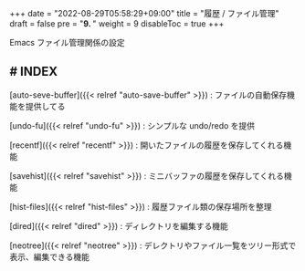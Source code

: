 +++
date = "2022-08-29T05:58:29+09:00"
title = "履歴 / ファイル管理"
draft = false
pre = "<b>9. </b>"
weight = 9
disableToc = true
+++

Emacs ファイル管理関係の設定

## # INDEX

[auto-seve-buffer]({{< relref "auto-save-buffer" >}})
: ファイルの自動保存機能を提供してる

[undo-fu]({{< relref "undo-fu" >}})
: シンプルな undo/redo を提供

[recentf]({{< relref "recentf" >}})
: 開いたファイルの履歴を保存してくれる機能

[savehist]({{< relref "savehist" >}})
: ミニバッファの履歴を保存してくれる機能

[hist-files]({{< relref "hist-files" >}})
: 履歴ファイル類の保存場所を整理

[dired]({{< relref "dired" >}})
: ディレクトリを編集する機能

[neotree]({{< relref "neotree" >}})
: デレクトリやファイル一覧をツリー形式で表示、編集できる機能

